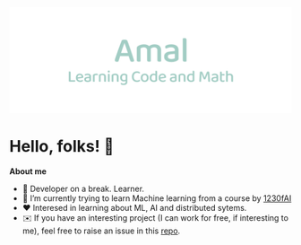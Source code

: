 
![Header](https://raw.githubusercontent.com/rajamal/rajamal/master/images/header.png "Header")
<br />

# Hello, folks! 👋

**About me**

- 💼 Developer on a break. Learner.
- 🌱 I’m currently trying to learn Machine learning from a course by  [1230fAI](https://123ofai.com/)
- ❤️ Interesed in learning about ML, AI and distributed sytems. 
- ✉️ If you have an interesting project (I can work for free, if interesting to me), feel free to raise an issue in this [repo](https://github.com/rajamal/rajamal).
